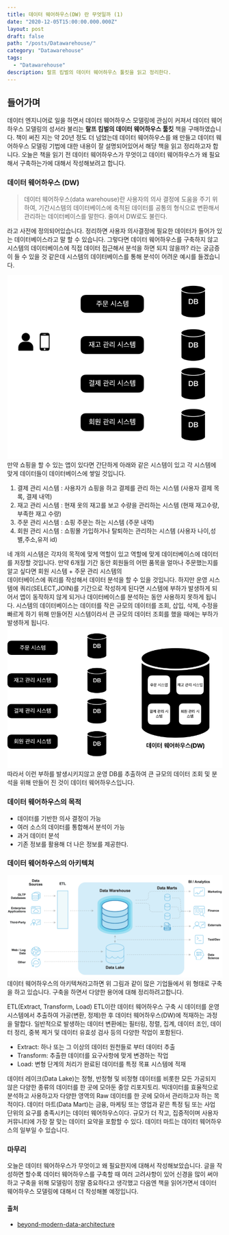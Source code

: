 ```yaml
---
title: 데이터 웨어하우스(DW) 란 무엇일까 (1) 
date: "2020-12-05T15:00:00.000.000Z"
layout: post
draft: false
path: "/posts/Datawarehouse/"
category: "Datawarehouse"
tags:
  - "Datawarehouse"
description: 랄프 킴벌의 데이터 웨어하우스 툴킷을 읽고 정리한다.
---
```


## 들어가며 
데이터 엔지니어로 일을 하면서 데이터 웨어하우스 모델링에 관심이 커져서 데이터 웨어하우스 모델링의 성서라 불리는 **랄프 킴벌의 데이터 웨어하우스 툴킷** 책을 구매하였습니다. 책이 써진 지는 약 20년 정도 더 넘었는데
데이터 웨어하우스를 왜 만들고 데이터 웨어하우스 모델링 기법에 대한 내용이 잘 설명되어있어서 해당 책을 읽고 정리하고자 합니다. 오늘은 책을 읽기 전 데이터 웨어하우스가 무엇이고
데이터 웨어하우스가 왜 필요해서 구축하는가에 대해서 작성해보려고 합니다.

### 데이터 웨어하우스 (DW)
> 데이터 웨어하우스(data warehouse)란 사용자의 의사 결정에 도움을 주기 위하여, 기간시스템의 데이터베이스에 축적된 데이터를 공통의 형식으로 변환해서 관리하는 데이터베이스를 말한다. 줄여서 DW로도 불린다.

라고 사전에 정의되어있습니다. 정리하면 사용자 의사결정에 필요한 데이터가 들어가 있는 데이터베이스라고 말 할 수 있습니다.
그렇다면 데이터 웨어하우스를 구축하지 않고 시스템의 데이터베이스에 직접 데이터 접근해서 분석을 하면 되지 않을까? 라는 궁금증이 들 수 있을 것 같은데
시스템의 데이터베이스를 통해 분석이 어려운 예시를 들겠습니다.

![시스템 예시](example.png "시스템 예시")
만약 쇼핑을 할 수 있는 앱이 있다면 간단하게 아래와 같은 시스템이 있고 각 시스템에 맞게 데이터들이 데이터베이스에 쌓일 것입니다. 
1. 결제 관리 시스템 : 사용자가 쇼핑을 하고 결제를 관리 하는 시스템 (사용자 결제 목록, 결제 내역)
2. 재고 관리 시스템 : 현재 옷의 재고를 보고 수량을 관리하는 시스템 (현재 재고수량, 부족한 재고 수량)
3. 주문 관리 시스템 : 쇼핑 주문는 하는 시스템 (주문 내역) 
4. 회원 관리 시스템 : 쇼핑몰 가입하거나 탈퇴하는 관리하는 시스템 (사용자 나이,성별,주소,유저 id)

네 개의 시스템은 각자의 목적에 맞게 역할이 있고 역할에 맞게 데이터베이스에 데이터를 저장할 것입니다.
만약 6개월 기간 동안 회원들의 어떤 품목을 얼마나 주문했는지를 알고 싶다면 회원 시스템 + 주문 관리 시스템의   
데이터베이스에 쿼리를 작성해서 데이터 분석을 할 수 있을 것입니다. 하지만 운영 시스템에 쿼리(SELECT,JOIN)를 기간으로 작성하게 된다면
시스템에 부하가 발생하게 되어서 앱이 동작하지 않게 되거나 데이터베이스를 분석하는 동안 사용하지 못하게 됩니다.
시스템의 데이터베이스는 데이터를 작은 규모의 데이터를 조회, 삽입, 삭제, 수정을 빠르게 하기 위해 만들어진 시스템이라서 큰 규모의 데이터 조회를 했을 때에는 부하가 발생하게 됩니다.
![DW 예시](example2.png "DW 예시")
따라서 이런 부하를 발생시키지않고 운영 DB를 추출하여 큰 규모의 데이터 조회 및 분석을 위해 만들어 진 것이 데이터 웨어하우스입니다.

### 데이터 웨어하우스의 목적
- 데이터를 기반한 의사 결정이 가능
- 여러 소스의 데이터를 통합해서 분석이 가능
- 과거 데이터 분석
- 기존 정보를 활용해 더 나은 정보를 제공한다. 

### 데이터 웨어하우스의 아키텍쳐
![일반적인 데이터 용어](snowflake.png)
데이터 웨어하우스의 아키텍쳐라고하면 위 그림과 같이 많은 기업들에서 위 형태로 구축을 하고 있습니다. 구축을 하면서 다양한 용어에 대해 정리하려고합니다.

ETL(Extract, Transform, Load)
ETL이란 데이터 웨어하우스 구축 시 데이터를 운영 시스템에서 추출하여 가공(변환, 정제)한 후 데이터 웨어하우스(DW)에 적재하는 과정을 말합다. 일반적으로 발생하는 데이터 변환에는 필터링, 정렬, 집계, 데이터 조인, 데이터 정리, 중복 제거 및 데이터 유효성 검사 등의 다양한 작업이 포함된다.

- Extract: 하나 또는 그 이상의 데이터 원천들로 부터 데이터 추출
- Transform: 추출한 데이터를 요구사항에 맞게 변경하는 작업
- Load: 변형 단계의 처리가 완료된 데이터를 특정 목표 시스템에 적재

데이터 레이크(Data Lake)는 정형, 반정형 및 비정형 데이터를 비롯한 모든 가공되지 않은 다양한 종류의 데이터를 한 곳에 모아둔 중앙 리포지토리. 빅데이터를 효율적으로 분석하고 사용하고자 다양한 영역의 Raw 데이터를 한 곳에 모아서 관리하고자 하는 목적이다.
데이터 마트(Data Mart)는 금융, 마케팅 또는 영업과 같은 특정 팀 또는 사업 단위의 요구를 충족시키는 데이터 웨어하우스이다. 규모가 더 작고, 집중적이며 사용자 커뮤니티에 가장 잘 맞는 데이터 요약을 포함할 수 있다. 데이터 마트는 데이터 웨어하우스의 일부일 수 있습니다.

### 마무리
오늘은 데이터 웨어하우스가 무엇이고 왜 필요한지에 대해서 작성해보았습니다. 글을 작성하면 할수록 데이터 웨어하우스를 구축할 때 여러 고려사항이 있어 신경을 많이 써야 하고
구축을 위해 모델링이 정말 중요하다고 생각했고 다음엔 책을 읽어가면서 데이터 웨어하우스 모델링에 대해서 더 작성해볼 예정입니다.

#### 출처
- [beyond-modern-data-architecture](https://www.snowflake.com/blog/beyond-modern-data-architecture/)
